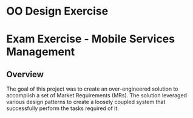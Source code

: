 # OO Design Exercise
# **Exam Exercise - Mobile Services Management**
## Overview
The goal of this project was to create an over-engineered solution to accomplish a set of Market Requirements (MRs). The solution leveraged various design patterns to create a loosely coupled system that successfully perform the tasks required of it.
